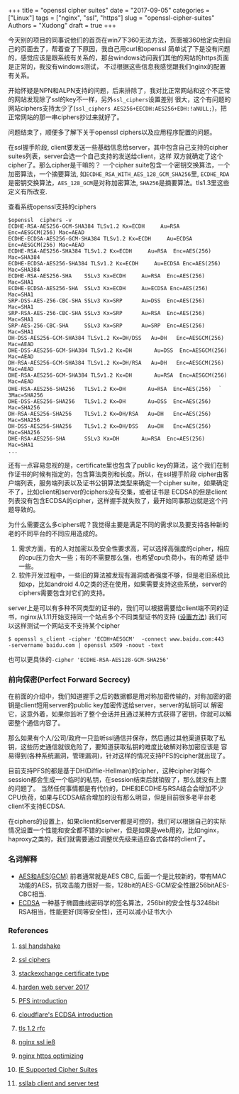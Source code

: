 +++
title = "openssl cipher suites"
date = "2017-09-05"
categories = ["Linux"]
tags = ["nginx", "ssl", "https"]
slug = "openssl-cipher-suites"
Authors = "Xudong"
draft = true
+++


今天别的项目的同事说他们的首页在win7下360无法方法，页面被360给定向到自己的页面去了，帮着查了下原因，我自己用curl和openssl
简单试了下是没有问题的，感觉应该是跟系统有关系的，那台windows访问我们其他的网站的https页面是正常的，我没有windows测试，
不过根据这些信息我感觉跟我们nginx的配置有关系。

开始怀疑是NPN和ALPN支持的问题，后来排除了，我对比正常网站和这个不正常的网站发现除了ssl的key不一样，另外`ssl_ciphers`设置差别
很大，这个有问题的网站ciphers支持太少了(`ssl_ciphers AES256+EECDH:AES256+EDH:!aNULL;`)，把正常网站的那一串ciphers抄过来就好了。

问题结束了，顺便多了解下关于openssl ciphers以及应用程序配置的问题。

<!--more-->

在ssl握手阶段, client要发送一些基础信息给server，其中包含自己支持的cipher suites列表，server会选一个自己支持的发送给client，这样
双方就确定了这个cipher了。那么cipher是干嘛的？ 一个cipher suite包含一个密钥交换算法，一个加密算法，一个摘要算法,
如`ECDHE_RSA_WITH_AES_128_GCM_SHA256`里, `ECDHE_RDA`是密钥交换算法，`AES_128_GCM`是对称加密算法, `SHA256`是摘要算法。tls1.3里这些
定义有所改变.

查看系统openssl支持的ciphers
``` shell
$openssl  ciphers -v
ECDHE-RSA-AES256-GCM-SHA384 TLSv1.2 Kx=ECDH     Au=RSA  Enc=AESGCM(256) Mac=AEAD
ECDHE-ECDSA-AES256-GCM-SHA384 TLSv1.2 Kx=ECDH     Au=ECDSA Enc=AESGCM(256) Mac=AEAD
ECDHE-RSA-AES256-SHA384 TLSv1.2 Kx=ECDH     Au=RSA  Enc=AES(256)  Mac=SHA384
ECDHE-ECDSA-AES256-SHA384 TLSv1.2 Kx=ECDH     Au=ECDSA Enc=AES(256)  Mac=SHA384
ECDHE-RSA-AES256-SHA    SSLv3 Kx=ECDH     Au=RSA  Enc=AES(256)  Mac=SHA1
ECDHE-ECDSA-AES256-SHA  SSLv3 Kx=ECDH     Au=ECDSA Enc=AES(256)  Mac=SHA1
SRP-DSS-AES-256-CBC-SHA SSLv3 Kx=SRP      Au=DSS  Enc=AES(256)  Mac=SHA1
SRP-RSA-AES-256-CBC-SHA SSLv3 Kx=SRP      Au=RSA  Enc=AES(256)  Mac=SHA1
SRP-AES-256-CBC-SHA     SSLv3 Kx=SRP      Au=SRP  Enc=AES(256)  Mac=SHA1
DH-DSS-AES256-GCM-SHA384 TLSv1.2 Kx=DH/DSS   Au=DH   Enc=AESGCM(256) Mac=AEAD
DHE-DSS-AES256-GCM-SHA384 TLSv1.2 Kx=DH       Au=DSS  Enc=AESGCM(256) Mac=AEAD
DH-RSA-AES256-GCM-SHA384 TLSv1.2 Kx=DH/RSA   Au=DH   Enc=AESGCM(256) Mac=AEAD
DHE-RSA-AES256-GCM-SHA384 TLSv1.2 Kx=DH       Au=RSA  Enc=AESGCM(256) Mac=AEAD
DHE-RSA-AES256-SHA256   TLSv1.2 Kx=DH       Au=RSA  Enc=AES(256)  ｀3Mac=SHA256
DHE-DSS-AES256-SHA256   TLSv1.2 Kx=DH       Au=DSS  Enc=AES(256)  Mac=SHA256
DH-RSA-AES256-SHA256    TLSv1.2 Kx=DH/RSA   Au=DH   Enc=AES(256)  Mac=SHA256
DH-DSS-AES256-SHA256    TLSv1.2 Kx=DH/DSS   Au=DH   Enc=AES(256)  Mac=SHA256
DHE-RSA-AES256-SHA      SSLv3 Kx=DH       Au=RSA  Enc=AES(256)  Mac=SHA1
...
```

还有一点容易忽视的是，certificate里也包含了public key的算法，这个我们在制作证书的时候有指定的，包含算法类别和长度。所以，在ssl握手阶段
cipher由客户端列表，服务端列表以及证书公钥算法类型来确定一个cipher suite，如果确定不了，比如client和server的ciphers没有交集，或者证书是
ECDSA的但是client列表没有包含ECDSA的cipher，这样握手就失败了，最开始同事那边就是这个问题导致的。

为什么需要这么多ciphers呢？我觉得主要是满足不同的需求以及要支持各种新的老的不同平台的不同应用造成的。
1. 需求方面，有的人对加密以及安全性要求高，可以选择高强度的cipher，相应的cpu压力会大一些；有的不需要那么强，也希望cpu负荷小，有的希望
适中一些。
2. 软件开发过程中，一些旧的算法被发现有漏洞或者强度不够，但是老旧系统比如xp，比如android 4.0之类的还在使用，如果需要支持这些系统，server的
ciphers需要包含对它们的支持。


server上是可以有多种不同类型的证书的，我们可以根据需要给client端不同的证书，nginx从1.11开始支持同一个站点多个不同类型证书的支持
([设置方法](https://scotthelme.co.uk/hybrid-rsa-and-ecdsa-certificates-with-nginx/))
我们可以这样测试一个网站支不支持某个cipher
``` shell
$ openssl s_client -cipher 'ECDH+AESGCM'  -connect www.baidu.com:443  -servername baidu.com | openssl x509 -noout -text
```
也可以更具体的`-cipher 'ECDHE-RSA-AES128-GCM-SHA256'`

### 前向保密(Perfect Forward Secrecy)
在前面的介绍中，我们知道握手之后的数据都是用对称加密传输的，对称加密的密钥是client短用server的public key加密传送给server，server的私钥可以
解密它，这意外着，如果你监听了整个会话并且通过某种方式获得了密钥，你就可以解密整个通信内容了。

那么如果有个人/公司/政府一只监听ssl通信并保存，然后通过其他渠道获取了私钥，这些历史通信就很危险了，要知道获取私钥的难度比破解对称加密应该是
容易得到(各种系统漏洞，管理漏洞)，针对这样的情况支持PFS的cipher就出现了。

目前支持PFS的都是基于DH(Diffie-Hellman)的cipher，这种cipher对每个session都会生成一个临时的私钥，在session结束后就销毁了，那么就没有上面的问题了。
当然任何事情都是有代价的，DHE和ECDHE与RSA结合会增加不少CPU负荷，如果与ECDSA结合增加的没有那么明显，但是目前很多老平台老client不支持ECDSA.


在ciphers的设置上，如果client和server都是可控的，我们可以根据自己的实际情况设置一个性能和安全都不错的cipher，但是如果是web用的，比如nginx，
haproxy之类的，我们就需要通过调整优先级来适应各式各样的client了。


### 名词解释
- [AES和AES(GCM)](https://crypto.stackexchange.com/questions/2310/what-is-the-difference-between-cbc-and-gcm-mode) 前者通常就是AES CBC, 后面一个是比较新的，带有MAC功能的AES，抗攻击能力很好一些，128bit的AES-GCM安全性跟256bitAES-CBC相当.
- [ECDSA](https://en.wikipedia.org/wiki/Elliptic_Curve_Digital_Signature_Algorithm) 一种基于椭圆曲线密码学的签名算法，256bit的安全性与3248bit RSA相当，性能更好(同等安全性)，还可以减小证书大小

### References
1. [ssl handshake](https://www.ssl.com/article/ssl-tls-handshake-overview/)
2. [ssl ciphers](https://thycotic.com/company/blog/2014/05/16/ssl-beyond-the-basics-part-2-ciphers/)
3. [stackexchange certificate type](https://security.stackexchange.com/questions/7440/what-ciphers-should-i-use-in-my-web-server-after-i-configure-my-ssl-certificate)
4. [harden web server 2017](https://hynek.me/articles/hardening-your-web-servers-ssl-ciphers/)
5. [PFS introduction](https://www.namecheap.com/support/knowledgebase/article.aspx/9652/38/perfect-forward-secrecy-what-it-is)
6. [cloudflare's ECDSA introduction](https://blog.cloudflare.com/ecdsa-the-digital-signature-algorithm-of-a-better-internet/)
7. [tls 1.2 rfc](https://tools.ietf.org/html/rfc5246#appendix-A.4.2)


1. [nginx ssl ie8](https://ablagoev.github.io/ssl/nginx/ie8/winxp/cipher/2016/12/23/ie8-winxp-nginx-ssl.html)
2. [nginx https optimizing](https://www.bjornjohansen.no/optimizing-https-nginx)
3. [IE Supported Cipher Suites](https://github.com/client9/sslassert/wiki/IE-Supported-Cipher-Suites)
4. [ssllab client and server test](https://www.ssllabs.com/projects/index.html)
